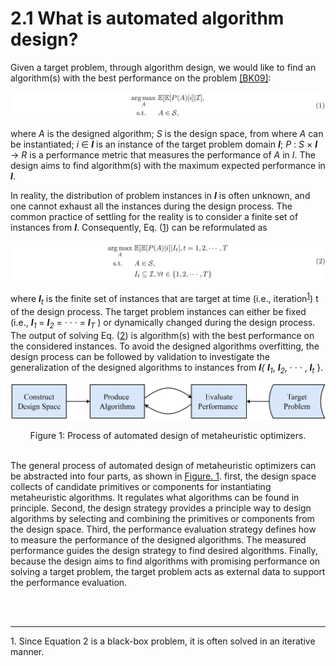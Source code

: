 # 2.1 What is automated algorithm design?

Given a target problem, through algorithm design, we would like to find an algorithm(s) with the best performance on the problem [[BK09]](../References/ref.html#BK09):

<a name="Equation1"></a>
![Equation1](../_static/Equation1.png)

where _A_ is the designed algorithm; _S_ is the design space, from where _A_ can be instantiated; 
_i_ ∈ _**I**_ is an instance of the target problem domain _**I**_; _P_ : _S_ × _**I**_ → _R_ is a performance metric that measures the performance of _A_ in _I_. 
The design aims to find algorithm(s) with the maximum expected performance in _**I**_.

In reality, the distribution of problem instances in _**I**_ is often unknown, 
and one cannot exhaust all the instances during the design process. The common practice of 
settling for the reality is to consider a finite set of instances from _**I**_. Consequently, Eq. ([1](#Equation1)) can be reformulated as

<a name="Equation2"></a>
![Equation2](../_static/Equation2.png)

where _**I**<sub>t</sub>_ is the finite set of instances that are target at time (i.e., iteration<sup><a href="#footnote1">1</a></sup>) t of the design process.
The target problem instances can either be fixed (i.e., _**I**<sub>1</sub>_ = _**I**<sub>2</sub>_ = · · · = _**I**<sub>T</sub>_ ) or dynamically changed during the design process.
The output of solving Eq. ([2](#Equation2)) is algorithm(s) with the best performance on the considered instances.
To avoid the designed algorithms overfitting, the design process can be followed by validation 
to investigate the generalization of the designed algorithms to instances from _**I**\{ **I**<sub>1</sub>_, _**I**<sub>2</sub>_, · · · , _**I**<sub>t</sub>_ }.

<a name="Fig1"></a>
![图片标题](../_static/Fig1.png)
<div style="text-align: center;">Figure 1: Process of automated design of metaheuristic optimizers.</div>
<br>

The general process of automated design of metaheuristic optimizers can be abstracted into four
parts, as shown in [Figure. 1](#Fig1). first, the design space collects of candidate primitives or components
for instantiating metaheuristic algorithms. It regulates what algorithms can be found in principle.
Second, the design strategy provides a principle way to design algorithms by selecting and combining
the primitives or components from the design space. Third, the performance evaluation strategy defines
how to measure the performance of the designed algorithms. The measured performance guides the
design strategy to find desired algorithms. Finally, because the design aims to find algorithms with
promising performance on solving a target problem, the target problem acts as external data to support
the performance evaluation. 

<br>
<br>

------
<div id="footnote1">
  <p>1. Since Equation 2 is a black-box problem, it is often solved in an iterative manner.</p>
</div>